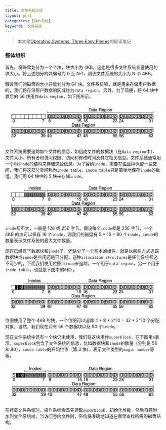 ```yaml
---
title: 文件系统实现
layout: post
categories: [操作系统]
keywords: 文件系统
---
```


> 本文是[Operating Systems: Three Easy Pieces](http://pages.cs.wisc.edu/~remzi/OSTEP/)的阅读笔记

### 整体组织

首先，将磁盘划分为一个个块，块大小为 4KB，这也是很多文件系统普遍使用的块大小。将上述划分的块编号为 0 至 N-1，则该文件系统的大小为 N 个 4KB。

假设我们的磁盘的大小只能划分为 64 块。文件系统嘛，就是用来存储用户数据的，我们将存储用户数据的区域称为`data region`。另外，为了简便，将 64 块中靠后的 56 块用作`data region`，如下图所示。

![data region](/assets/images/2020/0730/WX20200729-173825.png)

文件系统需要追踪每个文件的信息，如组成文件的数据块（在`data region`中）、文件大小、所有者和访问权限、访问和修改时间及其它相关信息。文件系统通常用一个叫`inode`的结构来存储这些信息。为了容纳`inode`，需要在磁盘中保留一些空间，我们将这部分空间称为`inode table`，`inode table`只是简单地保存`inode`的数组。我们用 64 块中的 5 块来存储`inode`。

![inode table](/assets/images/2020/0730/WX20200729-174449.png)

`inode`都不大，一般是 128 或 256 字节。假设每个`inode`都是 256 字节，一个 4KB 的块可以保存 16 个`inode`，则我们的磁盘有 5 * 16 = 80 个`inode`，`inode`的数量表示文件系统的最大文件数量。

现在已经有了数据块和`inode`了，还缺少了一个基本的组件，就是以某些方式追踪数据块或`inode`是空闲还是已分配，这种`allocation structures`是任何系统都必不可少的。下面我们使用位图`bitmap`来追踪，一个用于`data region`，另一个用于`inode table`，也就是下图中的`d`和`i`。

![allocation structures](/assets/images/2020/0730/WX20200729-180104.png)

位图使用了整个 4KB 的块，一个位图可以追踪 4 * 8 * 2^10 = 32 * 2^10 个分配对象。当然，我们现在只有 56 个数据块以及 80 个`inode`。

现在文件系统中还有一个块仍未使用，我们将这块用作`superblock`，在下图用`S`表示。`superblock`包含了文件系统的信息，比如数据块和`inode`的数量（分别是 56 和 80），`inode table`的开始位置（第 3 块），表示文件类型的`magic number`等等。

![superblock](/assets/images/2020/0730/WX20200729-180834.png)

在挂载文件系统时，操作系统会首先读取`superblock`，初始化参数，然后将卷附加到文件系统树。当访问卷内文件时，系统将准确地知道在哪里查找所需的磁盘结构。